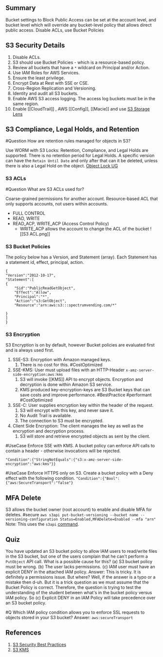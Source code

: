 ## Summary
Bucket settings to Block Public Access can be set at the account level, and bucket level which will override any bucket-level policy that allows direct public access. Disable ACLs, use Bucket Policies
## S3 Security Details

1. Disable ACLs.
2. S3 should use Bucket Policies - which is a resource-based policy.
3. Review all buckets that have a `*` wildcard on Principal and/or Action.
4. Use IAM Roles for AWS Services.
5. Ensure the least privilege.
6. Encrypt Data at Rest with SSE or CSE.
8. Cross-Region Replication and Versioning.
9. Identity and audit all S3 buckets.
10. Enable AWS S3 access logging. The access log buckets must be in the same region.
11. Enable [[CloudTrail]] , AWS [[Config]], [[Macie]] and use [S3 Storage Lens](S3.md#S3%20Storage%20Lens) 

## S3 Compliance, Legal Holds, and Retention

#Question How are retention rules managed for objects in S3?

Use WORM with S3 Locks: Retention, Compliance, and Legal Holds are supported. There is no retention period for Legal Holds.
A specific version can have the `Retain Until Date` and only after that can it be deleted, unless there is also a Legal Hold on the object.
[Object Lock UG](https://docs.aws.amazon.com/AmazonS3/latest/userguide/object-lock-overview.html#object-lock-retention-periods)

### S3 ACLs

#Question  What are S3 ACLs used for?

Coarse-grained permissions for another account. Resource-based ACL that only supports accounts, not users within accounts.
- FULL CONTROL
- READ, WRITE
- READ_ACP, WRITE_ACP (Access Control Policy)
	- WRITE_ACP allows the account to change the ACL of the bucket
![[S3 ACL.png]]

### S3 Bucket Policies
The policy below has  a Version, and Statement (array). Each Statement has a statement id, effect, principal, action.
```
{
"Version":"2012-10-17",
"Statement":[
{
	"Sid":"PublicReadGetObject",
	"Effect":"Allow",
	"Principal":"*",
	"Action":"s3:GetObject",
	"Resource":"arn:aws:s3:::spectrumvending.com/*"
	
}
]
}
```

### S3 Encryption
S3 Encryption is on by default, however Bucket policies are evaluated first and is always used first.
1. SSE-S3: Encryption with Amazon managed keys.
	1. There is no cost for this. #CostOptimized 
2. SSE-KMS: User must upload files with an HTTP-Header `x-amz-server-side-encryption:aws:kms`
	1. S3 will invoke [[KMS]] API to encrypt objects. Encryption and decryption is done within Amazon S3 service.
	2. KMS produced key-encryption-keys are S3 Bucket keys that can save costs and improve performance. #BestPractice #performant #CostOptimized 
3. SSE-C: User supplies encryption key within the header of the request. 
	1. S3 will encrypt with this key, and never save it. 
	2. No Audit Trail is available.
	2. The connection to S3 must be encrypted.
4. Client Side Encryption: The client manages the key as well as the encryption and decryption process.
	1. S3 will store and retrieve encrypted objects as sent by the client.

#UseCase Enforce SSE with KMS. A bucket policy can enforce API calls to contain a header - otherwise invocations will be rejected.
```
"Condition":{"StringNotEquals":{"s3:x-amz-server-side-encryption":"aws:kms"}}
```

#UseCase Enforce HTTPS only on S3. Create a bucket policy with a Deny effect with the following condition.
`"Condition":{"Bool":{"aws:SecureTransport":"false"}`

## MFA Delete
S3 allows the bucket owner (root account) to enable and disable MFA for deletes. #secure 
`aws s3api put-bucket-versioning --bucket name --versioning-configuration Status=Enabled,MFADelete=Enabled --mfa "arn"` Note: This uses the `s3api` [command](https://docs.aws.amazon.com/cli/latest/reference/s3api/index.html?highlight=s3api).
## Quiz
You have updated an S3 bucket policy to allow IAM users to read/write files in the S3 bucket, but one of the users complain that he can't perform a `PutObject` API call. What is a possible cause for this?
(a) S3 bucket policy must be wrong.
(b) The user lacks permissions.
(c) IAM user must have an explicit DENY in the attached IAM policy.
Answer: This is tricky. It is definitely a permissions issue. But where? Well, if the answer is a typo or a mistake then d-uh. But it is a trick question as we must assume that the Bucket Policy is correct. Therefore, the question is trying to test the understanding of the student between what's in the bucket policy versus IAM policy. So (c) Explicit DENY in an IAM Policy will take precedence over an S3 bucket policy.

 #Q Which IAM policy condition allows you to enforce SSL requests to objects stored in your S3 bucket?
 Answer: `aws:secureTransport`

## References

1. [S3 Security Best Practices](https://docs.aws.amazon.com/AmazonS3/latest/userguide/security-best-practices.html)
2. [S3 KMS](https://docs.aws.amazon.com/kms/latest/developerguide/services-s3.html)